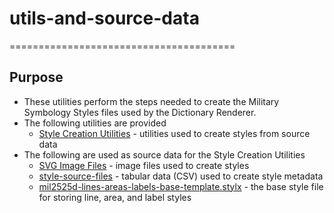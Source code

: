# utils-and-source-data
=======================================

## Purpose

* These utilities perform the steps needed to create the Military Symbology Styles files used by the Dictionary Renderer.
* The following utilities are provided
    * [Style Creation Utilities](./style-creation-utilities) - utilities used to create styles from source data
* The following are used as source data for the Style Creation Utilities
    * [SVG Image Files](./svg) - image files used to create styles
    * [style-source-files](./style-source-files) - tabular data (CSV) used to create style metadata
    * [mil2525d-lines-areas-labels-base-template.stylx](./style-source-files/mil2525d-lines-areas-labels-base-template.stylx) - the base style file for storing line, area, and label styles 
